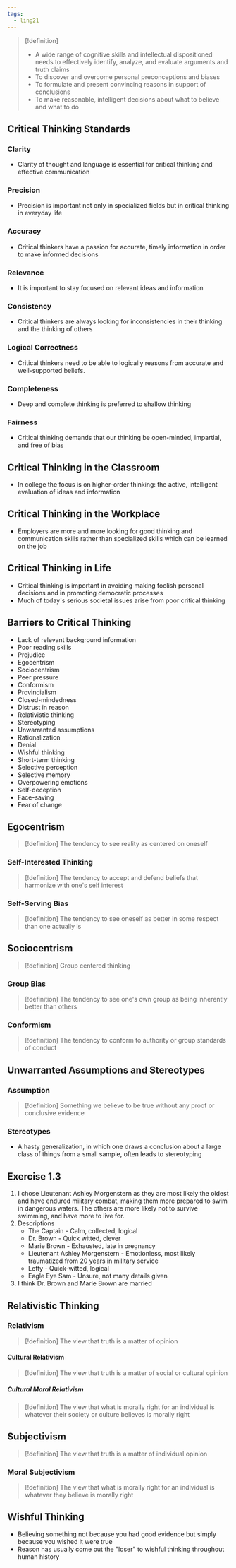 ```yaml
---
tags:
  - ling21
---
```

> [!definition]
> - A wide range of cognitive skills and intellectual dispositioned needs to effectively identify, analyze, and evaluate arguments and truth claims
> - To discover and overcome personal preconceptions and biases
> - To formulate and present convincing reasons in support of conclusions
> - To make reasonable, intelligent decisions about what to believe and what to do
## Critical Thinking Standards
### Clarity
- Clarity of thought and language is essential for critical thinking and effective communication
### Precision
- Precision is important not only in specialized fields but in critical thinking in everyday life
### Accuracy
- Critical thinkers have a passion for accurate, timely information in order to make informed decisions
### Relevance
- It is important to stay focused on relevant ideas and information
### Consistency
- Critical thinkers are always looking for inconsistencies in their thinking and the thinking of others
### Logical Correctness
- Critical thinkers need to be able to logically reasons from accurate and well-supported beliefs.
### Completeness
- Deep and complete thinking is preferred to shallow thinking
### Fairness
- Critical thinking demands that our thinking be open-minded, impartial, and free of bias
## Critical Thinking in the Classroom
- In college the focus is on higher-order thinking: the active, intelligent evaluation of ideas and information
## Critical Thinking in the Workplace
- Employers are more and more looking for good thinking and communication skills rather than specialized skills which can be learned on the job
## Critical  Thinking in Life
- Critical thinking is important in avoiding making foolish personal decisions and in promoting democratic processes
- Much of today's serious societal issues arise from poor critical thinking
## Barriers to Critical Thinking
* Lack of relevant background information
* Poor reading skills
* Prejudice
* Egocentrism
* Sociocentrism
* Peer pressure
* Conformism
* Provincialism
* Closed-mindedness
* Distrust in reason
* Relativistic thinking
* Stereotyping
* Unwarranted assumptions
* Rationalization
* Denial
* Wishful thinking
* Short-term thinking
* Selective perception
* Selective memory
* Overpowering emotions
* Self-deception
* Face-saving
* Fear of change
## Egocentrism
>[!definition]
>The tendency to see reality as centered on oneself
### Self-Interested Thinking
>[!definition]
>The tendency to accept and defend beliefs that harmonize with one's self interest
### Self-Serving Bias
>[!definition]
>The tendency to see oneself as better in some respect than one actually is

## Sociocentrism
>[!definition]
>Group centered thinking
### Group Bias
>[!definition] 
>The tendency to see one's own group as being inherently better than others
### Conformism
>[!definition]
>The tendency to conform to authority or group standards of conduct

## Unwarranted Assumptions and Stereotypes
### Assumption
>[!definition]
>Something we believe to be true without any proof or conclusive evidence
### Stereotypes
- A hasty generalization, in which one draws a conclusion about a large class of things from a small sample, often leads to stereotyping
## Exercise 1.3
1. I chose Lieutenant Ashley Morgenstern as they are most likely the oldest and have endured military combat, making them more prepared to swim in dangerous waters. The others are more likely not to survive swimming, and have more to live for.
2. Descriptions
	- The Captain - Calm, collected, logical
	- Dr. Brown - Quick witted, clever
	- Marie Brown - Exhausted, late in pregnancy
	- Lieutenant Ashley Morgenstern - Emotionless, most likely traumatized from 20 years in military service
	- Letty - Quick-witted, logical
	- Eagle Eye Sam - Unsure, not many details given
3. I think Dr. Brown and Marie Brown are married
## Relativistic Thinking
### Relativism
>[!definition] 
>The view that truth is a matter of opinion
#### Cultural Relativism
>[!definition] 
>The view that truth is a matter of social or cultural opinion
##### Cultural Moral Relativism
>[!definition] 
>The view that what is morally right for an individual is whatever their society or culture believes is morally right
## Subjectivism
>[!definition] 
>The view that truth is a matter of individual opinion
### Moral Subjectivism
>[!definition]
>The view that what is morally right for an individual is whatever they believe is morally right

## Wishful Thinking
- Believing something not because you had good evidence but simply because you wished it were true
- Reason has usually come out the "loser" to wishful thinking throughout human history
